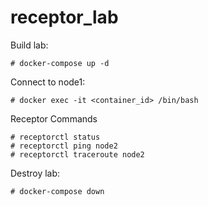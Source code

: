 # receptor_lab

Build lab:
```
# docker-compose up -d
```

Connect to node1:
```
# docker exec -it <container_id> /bin/bash
```

Receptor Commands
```
# receptorctl status
# receptorctl ping node2
# receptorctl traceroute node2
```

Destroy lab:
```
# docker-compose down
```
